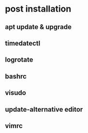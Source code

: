 # post installation

## apt update & upgrade

## timedatectl

## logrotate

## bashrc

## visudo

## update-alternative editor

## vimrc

